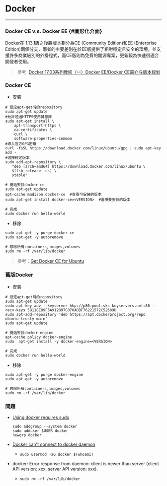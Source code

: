 # Docker

---

### Docker CE v.s. Docker EE {#圖形化介面}

Docker在 1.13.1版之後將版本劃分為CE \(Community Edition\)和EE \(Enterprise Edition\)兩個分支，兩者的主要差別在於EE版提供了相對穩定且安全的環境，並支援許多商業級別的外掛程式，而CE版則為免費的開源專案，更新較為快速很適合開發者使用。

> 參考 :[Docker 17.03系列教程（一）Docker EE/Docker CE简介与版本规划](https://www.raspberrypi.org/documentation/installation/installing-images/mac.md)

### Docker CE

* 安裝

```
# 設定apt-get時的repository
sudo apt-get update
#允許通過HTTPS使用儲存庫
sudo apt-get install \
    apt-transport-https \
    ca-certificates \
    curl \
    software-properties-common
#導入官方GPG密鑰
curl -fsSL https://download.docker.com/linux/ubuntu/gpg | sudo apt-key add -
#選擇穩定版本
sudo add-apt-repository \
   "deb [arch=amd64] https://download.docker.com/linux/ubuntu \
   $(lsb_release -cs) \
   stable"

# 開始安裝docker-ce
sudo apt-get update
apt-cache madison docker-ce  #查看可安裝的版本
sudo apt-get install docker-ce=<VERSION>  #選擇要安裝的版本

# 完成
sudo docker run hello-world
```

* 移除

```
sudo apt-get -y purge docker-ce
sudo apt-get -y autoremove

# 移除所有containers,images,volumes
sudo rm -rf /var/lib/docker
```

> 參考：[Get Docker CE for Ubuntu](https://docs.docker.com/engine/installation/linux/docker-ce/ubuntu/)

### 舊版Docker

* 安裝

```
# 設定apt-get時的repository
sudo apt-get update
sudo apt-key adv --keyserver hkp://p80.pool.sks-keyservers.net:80 --recv-keys 58118E89F3A912897C070ADBF76221572C52609D
sudo apt-add-repository 'deb https://apt.dockerproject.org/repo ubuntu-trusty main'
sudo apt-get update

# 開始安裝docker-engine
apt-cache policy docker-engine
sudo  apt-get install -y docker-engine=<VERSION>

# 完成
sudo docker run hello-world
```

* 移除

```
sudo apt-get -y purge docker-engine
sudo apt-get -y autoremove

# 移除所有containers,images,volumes
sudo rm -rf /var/lib/docker
```

### 問題

* [Using docker requires sudo ](https://github.com/docker/docker-snap/issues/1)
  ```
  sudo addgroup --system docker
  sudo adduser $USER docker
  newgrp docker
  ```
* [Docker can't connect to docker daemon](https://stackoverflow.com/questions/21871479/docker-cant-connect-to-docker-daemon)

  * `sudo usermod -aG docker $(whoami)`

* docker: Error response from daemon: client is newer than server \(client API version: xxx, server API version: xxx\).

  * `sudo rm -rf /var/lib/docker`



